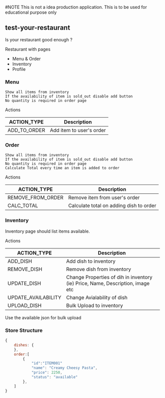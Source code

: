 
#NOTE
This is not a idea production application.
This is to be used for educational purpose only

## test-your-restaurant
Is your restaurant good enough ?

Restaurant with pages 
* Menu & Order
* Inventory
* Profile

### Menu 
    Show all items from inventory
    If the availability of item is sold_out disable add button
    No quantity is required in order page

Actions

| ACTION_TYPE | Description
| ------ | ------
| ADD_TO_ORDER | Add item to user's order


### Order 
    Show all items from inventory
    If the availability of item is sold_out disable add button
    No quantity is required in order page
    Calculate Total every time an item is added to order

Actions

| ACTION_TYPE | Description |
| ------ | ------ |
| REMOVE_FROM_ORDER | Remove item from user's order |
| CALC_TOTAL | Calculate total on adding dish to order |


### Inventory
Inventory page should list items available.

Actions

| ACTION_TYPE | Description |
| ------ | ------ |
| ADD_DISH | Add dish to inventory |
| REMOVE_DISH | Remove dish from inventory |
| UPDATE_DISH | Change Properties of dih in inventory (ie) Price, Name, Description, image etc |
| UPDATE_AVAILABILITY | Change Avialability of dish |
| UPLOAD_DISH | Bulk Upload to inventory|

Use the available json for bulk upload


### Store Structure
```js
{
    dishes: {
    },
    order:[
        {
            "id":"ITEM001"
            "name": "Creamy Cheesy Pasta",
            "price": 2250,
            "status": "available"
        },
    ]
}
```
